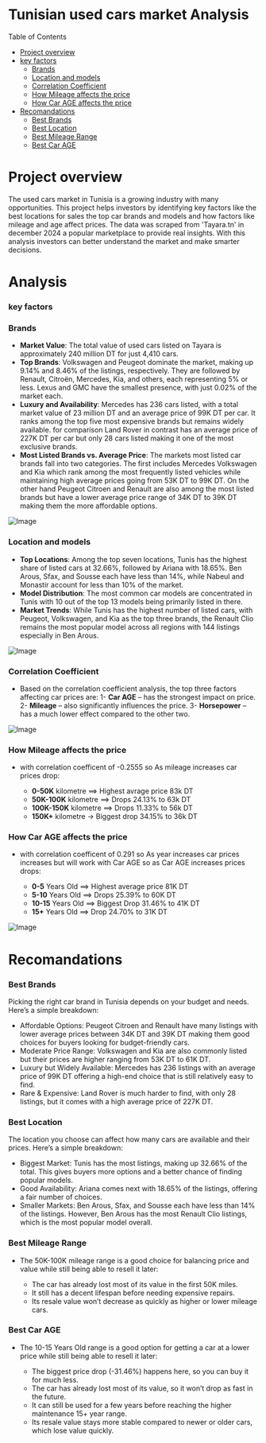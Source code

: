 # Tunisian used cars market Analysis

Table of Contents

- [Project overview](#Project-overview)
- [key factors](#key-factors)
    - [Brands](#Brands)
    - [Location and models](#Location-and-models)
    - [Correlation Coefficient](#Correlation-Coefficient)
    - [How Mileage affects the price](#How-Mileage-affects-the-price)
    - [How Car AGE affects the price](#How-Car-AGE-affects-the-price)
- [Recomandations](#Recomandations)
    - [Best Brands](#Best-Brands)
    - [Best Location](#Best-Location)
    - [Best Mileage Range ](#Best-Mileage-Range)
    - [Best Car AGE ](#Best-Car-AGE)

# Project overview
The used cars market in Tunisia is a growing industry with many opportunities. This project helps investors by identifying key factors like the best locations for sales the top car brands and models and how factors like mileage and age affect prices. The data was scraped from 'Tayara.tn' in december 2024 a popular marketplace to provide real insights. With this analysis investors can better understand the market and make smarter decisions.

# Analysis

### key factors

### Brands
- **Market Value**: The total value of used cars listed on Tayara is approximately 240 million DT for just 4,410 cars.
- **Top Brands**: Volkswagen and Peugeot dominate the market, making up 9.14% and 8.46% of the listings, respectively. They are followed by Renault, Citroën, Mercedes, Kia, and others, each representing 5% or less. Lexus and GMC have the smallest presence, with just 0.02% of the market each.
- **Luxury and Availability**: Mercedes has 236 cars listed, with a total market value of 23 million DT and an average price of 99K DT per car. It ranks among the top five most expensive brands but remains widely available. for comparison Land Rover in contrast has an average price of 227K DT per car but only 28 cars listed making it one of the most exclusive brands.
- **Most Listed Brands vs. Average Price**:
The markets most listed car brands fall into two categories. The first includes Mercedes Volkswagen and Kia which rank among the most frequently listed vehicles while maintaining high average prices going from 53K DT to 99K DT. On the other hand Peugeot Citroen and Renault are also among the most listed brands but have a lower average price range of 34K DT to 39K DT making them the more affordable options.

![Image](https://github.com/user-attachments/assets/03b2483f-82e9-4aa8-b7c7-68c1ebfe2376)

### Location and models

- **Top Locations**: Among the top seven locations, Tunis has the highest share of listed cars at 32.66%, followed by Ariana with 18.65%. Ben Arous, Sfax, and Sousse each have less than 14%, while Nabeul and Monastir account for less than 10% of the market.
- **Model Distribution**: The most common car models are concentrated in Tunis with 10 out of the top 13 models being primarily listed in there.
- **Market Trends**: While Tunis has the highest number of listed cars, with Peugeot, Volkswagen, and Kia as the top three brands, the Renault Clio remains the most popular model across all regions with 144 listings especially in Ben Arous.

![Image](https://github.com/user-attachments/assets/16c49c50-baeb-4dc6-b372-ca4bcbfbd04f)

### Correlation Coefficient

- Based on the correlation coefficient analysis, the top three factors affecting car prices are:
1- **Car AGE** – has the strongest impact on price.
2- **Mileage** – also significantly influences the price.
3- **Horsepower** – has a much lower effect compared to the other two.


![Image](https://github.com/user-attachments/assets/cd61a0c2-2102-450d-b286-6e74ca91aff9)

### How Mileage affects the price

- with correlation coefficent of -0.2555  so As mileage increases car prices drop:

  - **0-50K** kilometre ==> Highest avrage price 83k DT
  - **50K-100K** kilometre ==> Drops 24.13% to 63k DT
  - **100K-150K** kilometre ==> Drops 11.33% to 56k DT
  - **150K+** kilometre → Biggest drop 34.15% to 36k DT
 
### How Car AGE affects the price

-  with correlation coefficent of 0.291  so As year increases car prices increases but will work with Car AGE so as Car AGE increases prices drops:

    - **0-5** Years Old ==> Highest average price 81K DT
    - **5-10** Years Old ==> Drops 25.39% to 60K DT
    - **10-15** Years Old ==> Biggest Drop 31.46% to 41K DT
    - **15+** Years Old ==> Drop 24.70% to 31K DT

![Image](https://github.com/user-attachments/assets/5ff3e615-fe8c-4733-87d1-a186b3b52934)

# Recomandations

### Best Brands 

Picking the right car brand in Tunisia depends on your budget and needs. Here’s a simple breakdown:

- Affordable Options: Peugeot Citroen and Renault have many listings with lower average prices between 34K DT and 39K DT making them good choices for buyers looking for budget-friendly cars.
- Moderate Price Range: Volkswagen and Kia are also commonly listed but their prices are higher ranging from 53K DT to 61K DT.
- Luxury but Widely Available: Mercedes has 236 listings with an average price of 99K DT offering a high-end choice that is still relatively easy to find.
- Rare & Expensive: Land Rover is much harder to find, with only 28 listings, but it comes with a high average price of 227K DT.

### Best Location 

The location you choose can affect how many cars are available and their prices. Here’s a simple breakdown:

- Biggest Market: Tunis has the most listings, making up 32.66% of the total. This gives buyers more options and a better chance of finding popular models.
- Good Availability: Ariana comes next with 18.65% of the listings, offering a fair number of choices.
- Smaller Markets: Ben Arous, Sfax, and Sousse each have less than 14% of the listings. However, Ben Arous has the most Renault Clio listings, which is the most popular model overall.


### Best Mileage Range 

- The 50K-100K mileage range is a good choice for balancing price and value while still being able to resell it later:

  - The car has already lost most of its value in the first 50K miles.
  - It still has a decent lifespan before needing expensive repairs.
  - Its resale value won’t decrease as quickly as higher or lower mileage cars.
  
### Best Car AGE 

- The 10-15 Years Old range is a good option for getting a car at a lower price while still being able to resell it later:

  - The biggest price drop (-31.46%) happens here, so you can buy it for much less.
  - The car has already lost most of its value, so it won’t drop as fast in the future.
  - It can still be used for a few years before reaching the higher maintenance 15+ year range.
  - Its resale value stays more stable compared to newer or older cars, which lose value quickly.


